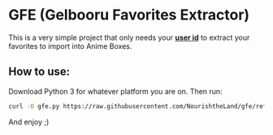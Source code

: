 # GFE (Gelbooru Favorites Extractor)

This is a very simple project that only needs your **[user id](https://gelbooru.com/index.php?page=account&s=options)** to extract your favorites to import into Anime Boxes.

## How to use:

Download Python 3 for whatever platform you are on.
Then run:
```bash
curl -O gfe.py https://raw.githubusercontent.com/NourishtheLand/gfe/refs/heads/main/gfe.py && python3 gfe.py
```
And enjoy ;)
